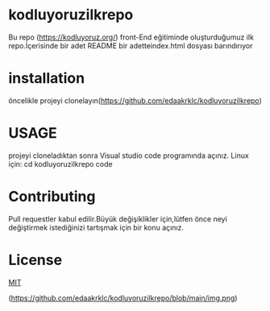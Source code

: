 # kodluyoruzilkrepo
Bu repo (https://kodluyoruz.org/) front-End eğitiminde oluşturduğumuz 
ilk repo.İçerisinde bir adet README bir adetteindex.html dosyası barındırıyor


# installation
öncelikle projeyi clonelayın(https://github.com/edaakrklc/kodluyoruzilkrepo)

# USAGE
projeyi cloneladıktan sonra Visual studio code programında açınız.
Linux için:
cd kodluyoruzilkrepo
code
# Contributing
Pull requestler kabul edilir.Büyük değişiklikler için,lütfen önce neyi değiştirmek istediğinizi tartışmak için bir konu açınız.
# License
[MIT](https://choosealicense.com/licenses/mit/)

(https://github.com/edaakrklc/kodluyoruzilkrepo/blob/main/img.png)

[def]: https://github.com/edaakrklc/kodluyoruzilkrepo/blob/main/img.png